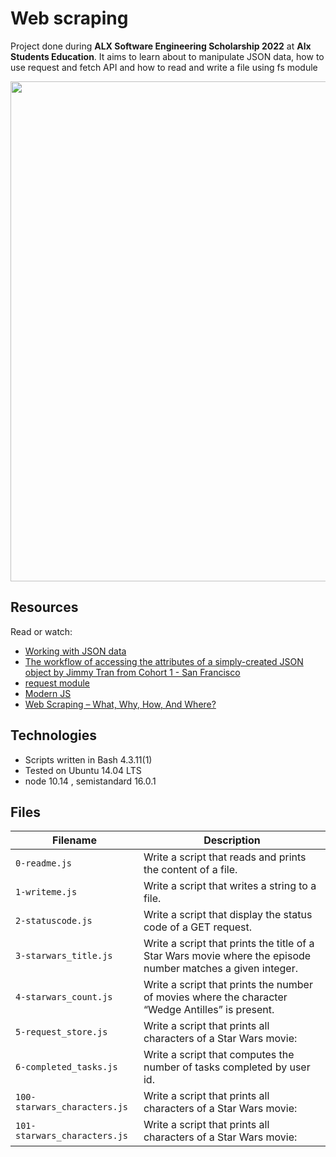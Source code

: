 # Web scraping
Project done during **ALX Software Engineering Scholarship 2022** at **Alx Students Education**. It aims to learn about to manipulate JSON data, how to use request and fetch API and how to read and write a file using fs module


<img src="https://analyticslearn.com/wp-content/uploads/2020/11/The-Simple-Steps-for-Web-Scraping.jpg" width="800px"/>


## Resources
Read or watch:

* [Working with JSON data](https://developer.mozilla.org/en-US/docs/Learn/JavaScript/Objects/JSON)
* [The workflow of accessing the attributes of a simply-created JSON object by Jimmy Tran from Cohort 1 - San Francisco](https://medium.com/@vietkieutie/the-workflow-of-accessing-the-attributes-of-a-simply-created-json-object-82a5b33e2319)
* [request module](https://github.com/request/request)
* [Modern JS](https://github.com/mbeaudru/modern-js-cheatsheet)
* [Web Scraping – What, Why, How, And Where?](https://smartbear.com/solutions/microservices/)


## Technologies
* Scripts written in Bash 4.3.11(1)
* Tested on Ubuntu 14.04 LTS
* node 10.14 , semistandard 16.0.1


## Files

| Filename | Description |
| -------- | ----------- |
| `0-readme.js` | Write a script that reads and prints the content of a file. |
| `1-writeme.js` | Write a script that writes a string to a file. |
| `2-statuscode.js` | Write a script that display the status code of a GET request. |
| `3-starwars_title.js` | Write a script that prints the title of a Star Wars movie where the episode number matches a given integer. |
| `4-starwars_count.js` | Write a script that prints the number of movies where the character “Wedge Antilles” is present. |
| `5-request_store.js` | Write a script that prints all characters of a Star Wars movie: |
| `6-completed_tasks.js` | Write a script that computes the number of tasks completed by user id. |
| `100-starwars_characters.js` | Write a script that prints all characters of a Star Wars movie: |
| `101-starwars_characters.js` | Write a script that prints all characters of a Star Wars movie: |
